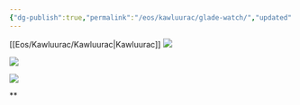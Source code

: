 ```yaml
---
{"dg-publish":true,"permalink":"/eos/kawluurac/glade-watch/","updated":"2024-12-22T19:33:47.763-06:00"}
---
```


[[Eos/Kawluurac/Kawluurac\|Kawluurac]]
**![](https://lh7-us.googleusercontent.com/8qtg1reKfTV9UCCAddxA-nidqYY-I4lbyzVIDHqeJAD7XwnjiG_OA1cdgSXp56kGgVDpxHUzNg_JjbY6of2Vh0fMy4SgvMtKl4VuV_4V20UFKUMTJowdavI9D8ATvjsRt4KIrHuSjXT3SbwJEeOd_A)**

![](https://lh7-us.googleusercontent.com/hqfxrPGNYbA9ZUNqsKg21BrNOxCnVEhFQyM-pTbxLrtK23l_ckNpitkzzpcWtgD9HXJw602mdjOk_H-D_OOWbu8a-EjwAZFcLTuBOzUI4AcYa7r85YooCBTq52MrE_mWMh-gOdf_a78HjdI6U8gsTA)

![](https://lh7-us.googleusercontent.com/dz2As7kZzJcVl1NXk-O3XUVWB4JXVp6RdQnHJAz4qbDUvaY59g8APGmx8QRsjAoqs9PBoevzr1kMyCX2IuG-SRbKnH_jfTlFPx8_8UXU9_ySiFyMuDRPJzqHA5jgImw2FMVmnwZF55byfrhlaUG5gw)

**